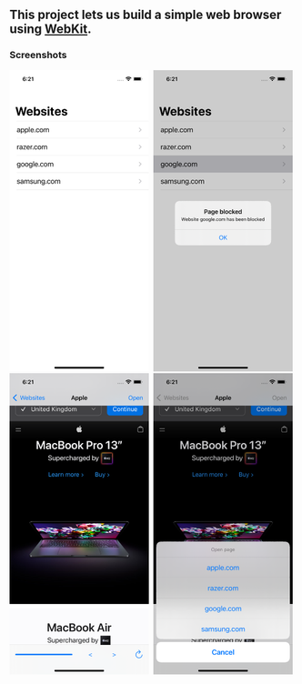 ## This project lets us build a simple web browser using [WebKit](https://developer.apple.com/documentation/webkit).

### Screenshots

<img src="https://github.com/deathlezz/100-Days-of-Swift/blob/main/Projects/05-Project4/Screenshots/Screenshot1.png" width=245> ‎ <img src="https://github.com/deathlezz/100-Days-of-Swift/blob/main/Projects/05-Project4/Screenshots/Screenshot2.png" width=245> ‎ <img src="https://github.com/deathlezz/100-Days-of-Swift/blob/main/Projects/05-Project4/Screenshots/Screenshot3.png" width=245> ‎ <img src="https://github.com/deathlezz/100-Days-of-Swift/blob/main/Projects/05-Project4/Screenshots/Screenshot4.png" width=245>
